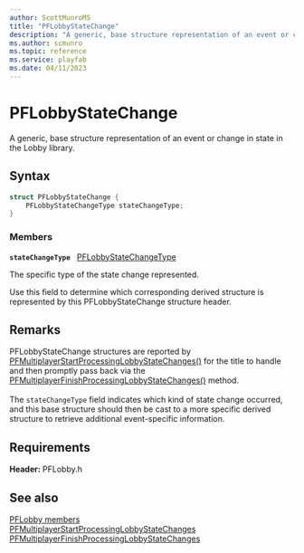 ```yaml
---
author: ScottMunroMS
title: "PFLobbyStateChange"
description: "A generic, base structure representation of an event or change in state in the Lobby library."
ms.author: scmunro
ms.topic: reference
ms.service: playfab
ms.date: 04/11/2023
---
```


# PFLobbyStateChange  

A generic, base structure representation of an event or change in state in the Lobby library.  

## Syntax  
  
```cpp
struct PFLobbyStateChange {  
    PFLobbyStateChangeType stateChangeType;  
}  
```
  
### Members  
  
**`stateChangeType`** &nbsp; [PFLobbyStateChangeType](../enums/pflobbystatechangetype.md)  
  
The specific type of the state change represented.
  
Use this field to determine which corresponding derived structure is represented by this PFLobbyStateChange structure header.
  
## Remarks  
  
PFLobbyStateChange structures are reported by [PFMultiplayerStartProcessingLobbyStateChanges()](../functions/pfmultiplayerstartprocessinglobbystatechanges.md) for the title to handle and then promptly pass back via the [PFMultiplayerFinishProcessingLobbyStateChanges()](../functions/pfmultiplayerfinishprocessinglobbystatechanges.md) method. <br /><br /> The ```stateChangeType``` field indicates which kind of state change occurred, and this base structure should then be cast to a more specific derived structure to retrieve additional event-specific information.
  
## Requirements  
  
**Header:** PFLobby.h
  
## See also  
[PFLobby members](../pflobby_members.md)  
[PFMultiplayerStartProcessingLobbyStateChanges](../functions/pfmultiplayerstartprocessinglobbystatechanges.md)  
[PFMultiplayerFinishProcessingLobbyStateChanges](../functions/pfmultiplayerfinishprocessinglobbystatechanges.md)
  
  
